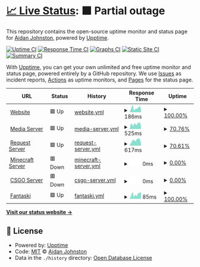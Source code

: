 # [📈 Live Status](https://status.aidanjohnston.ca): <!--live status--> **🟧 Partial outage**

This repository contains the open-source uptime monitor and status page for [Aidan Johnston](www.aidanjohnston.ca), powered by [Upptime](https://github.com/upptime/upptime).

[![Uptime CI](https://github.com/AidanJohnston/status/workflows/Uptime%20CI/badge.svg)](https://github.com/AidanJohnston/status/actions?query=workflow%3A%22Uptime+CI%22)
[![Response Time CI](https://github.com/AidanJohnston/status/workflows/Response%20Time%20CI/badge.svg)](https://github.com/AidanJohnston/status/actions?query=workflow%3A%22Response+Time+CI%22)
[![Graphs CI](https://github.com/AidanJohnston/status/workflows/Graphs%20CI/badge.svg)](https://github.com/AidanJohnston/status/actions?query=workflow%3A%22Graphs+CI%22)
[![Static Site CI](https://github.com/AidanJohnston/status/workflows/Static%20Site%20CI/badge.svg)](https://github.com/AidanJohnston/status/actions?query=workflow%3A%22Static+Site+CI%22)
[![Summary CI](https://github.com/AidanJohnston/status/workflows/Summary%20CI/badge.svg)](https://github.com/AidanJohnston/status/actions?query=workflow%3A%22Summary+CI%22)

With [Upptime](https://upptime.js.org), you can get your own unlimited and free uptime monitor and status page, powered entirely by a GitHub repository. We use [Issues](https://github.com/AidanJohnston/status/issues) as incident reports, [Actions](https://github.com/AidanJohnston/status/actions) as uptime monitors, and [Pages](https://status.aidanjohnston.ca) for the status page.

<!--start: status pages-->
<!-- This summary is generated by Upptime (https://github.com/upptime/upptime) -->
<!-- Do not edit this manually, your changes will be overwritten -->
<!-- prettier-ignore -->
| URL | Status | History | Response Time | Uptime |
| --- | ------ | ------- | ------------- | ------ |
| <img alt="" src="https://icons.duckduckgo.com/ip3/www.aidanjohnston.ca.ico" height="13"> [Website](https://www.aidanjohnston.ca) | 🟩 Up | [website.yml](https://github.com/AidanJohnston/status/commits/HEAD/history/website.yml) | <details><summary><img alt="Response time graph" src="./graphs/website/response-time-week.png" height="20"> 186ms</summary><br><a href="https://status.aidanjohnston.ca/history/website"><img alt="Response time 184" src="https://img.shields.io/endpoint?url=https%3A%2F%2Fraw.githubusercontent.com%2FAidanJohnston%2Fstatus%2FHEAD%2Fapi%2Fwebsite%2Fresponse-time.json"></a><br><a href="https://status.aidanjohnston.ca/history/website"><img alt="24-hour response time 139" src="https://img.shields.io/endpoint?url=https%3A%2F%2Fraw.githubusercontent.com%2FAidanJohnston%2Fstatus%2FHEAD%2Fapi%2Fwebsite%2Fresponse-time-day.json"></a><br><a href="https://status.aidanjohnston.ca/history/website"><img alt="7-day response time 186" src="https://img.shields.io/endpoint?url=https%3A%2F%2Fraw.githubusercontent.com%2FAidanJohnston%2Fstatus%2FHEAD%2Fapi%2Fwebsite%2Fresponse-time-week.json"></a><br><a href="https://status.aidanjohnston.ca/history/website"><img alt="30-day response time 184" src="https://img.shields.io/endpoint?url=https%3A%2F%2Fraw.githubusercontent.com%2FAidanJohnston%2Fstatus%2FHEAD%2Fapi%2Fwebsite%2Fresponse-time-month.json"></a><br><a href="https://status.aidanjohnston.ca/history/website"><img alt="1-year response time 184" src="https://img.shields.io/endpoint?url=https%3A%2F%2Fraw.githubusercontent.com%2FAidanJohnston%2Fstatus%2FHEAD%2Fapi%2Fwebsite%2Fresponse-time-year.json"></a></details> | <details><summary><a href="https://status.aidanjohnston.ca/history/website">100.00%</a></summary><a href="https://status.aidanjohnston.ca/history/website"><img alt="All-time uptime 100.00%" src="https://img.shields.io/endpoint?url=https%3A%2F%2Fraw.githubusercontent.com%2FAidanJohnston%2Fstatus%2FHEAD%2Fapi%2Fwebsite%2Fuptime.json"></a><br><a href="https://status.aidanjohnston.ca/history/website"><img alt="24-hour uptime 100.00%" src="https://img.shields.io/endpoint?url=https%3A%2F%2Fraw.githubusercontent.com%2FAidanJohnston%2Fstatus%2FHEAD%2Fapi%2Fwebsite%2Fuptime-day.json"></a><br><a href="https://status.aidanjohnston.ca/history/website"><img alt="7-day uptime 100.00%" src="https://img.shields.io/endpoint?url=https%3A%2F%2Fraw.githubusercontent.com%2FAidanJohnston%2Fstatus%2FHEAD%2Fapi%2Fwebsite%2Fuptime-week.json"></a><br><a href="https://status.aidanjohnston.ca/history/website"><img alt="30-day uptime 100.00%" src="https://img.shields.io/endpoint?url=https%3A%2F%2Fraw.githubusercontent.com%2FAidanJohnston%2Fstatus%2FHEAD%2Fapi%2Fwebsite%2Fuptime-month.json"></a><br><a href="https://status.aidanjohnston.ca/history/website"><img alt="1-year uptime 100.00%" src="https://img.shields.io/endpoint?url=https%3A%2F%2Fraw.githubusercontent.com%2FAidanJohnston%2Fstatus%2FHEAD%2Fapi%2Fwebsite%2Fuptime-year.json"></a></details>
| <img alt="" src="https://icons.duckduckgo.com/ip3/media.aidanjohnston.ca.ico" height="13"> [Media Server](https://media.aidanjohnston.ca) | 🟩 Up | [media-server.yml](https://github.com/AidanJohnston/status/commits/HEAD/history/media-server.yml) | <details><summary><img alt="Response time graph" src="./graphs/media-server/response-time-week.png" height="20"> 525ms</summary><br><a href="https://status.aidanjohnston.ca/history/media-server"><img alt="Response time 480" src="https://img.shields.io/endpoint?url=https%3A%2F%2Fraw.githubusercontent.com%2FAidanJohnston%2Fstatus%2FHEAD%2Fapi%2Fmedia-server%2Fresponse-time.json"></a><br><a href="https://status.aidanjohnston.ca/history/media-server"><img alt="24-hour response time 503" src="https://img.shields.io/endpoint?url=https%3A%2F%2Fraw.githubusercontent.com%2FAidanJohnston%2Fstatus%2FHEAD%2Fapi%2Fmedia-server%2Fresponse-time-day.json"></a><br><a href="https://status.aidanjohnston.ca/history/media-server"><img alt="7-day response time 525" src="https://img.shields.io/endpoint?url=https%3A%2F%2Fraw.githubusercontent.com%2FAidanJohnston%2Fstatus%2FHEAD%2Fapi%2Fmedia-server%2Fresponse-time-week.json"></a><br><a href="https://status.aidanjohnston.ca/history/media-server"><img alt="30-day response time 480" src="https://img.shields.io/endpoint?url=https%3A%2F%2Fraw.githubusercontent.com%2FAidanJohnston%2Fstatus%2FHEAD%2Fapi%2Fmedia-server%2Fresponse-time-month.json"></a><br><a href="https://status.aidanjohnston.ca/history/media-server"><img alt="1-year response time 480" src="https://img.shields.io/endpoint?url=https%3A%2F%2Fraw.githubusercontent.com%2FAidanJohnston%2Fstatus%2FHEAD%2Fapi%2Fmedia-server%2Fresponse-time-year.json"></a></details> | <details><summary><a href="https://status.aidanjohnston.ca/history/media-server">70.76%</a></summary><a href="https://status.aidanjohnston.ca/history/media-server"><img alt="All-time uptime 68.57%" src="https://img.shields.io/endpoint?url=https%3A%2F%2Fraw.githubusercontent.com%2FAidanJohnston%2Fstatus%2FHEAD%2Fapi%2Fmedia-server%2Fuptime.json"></a><br><a href="https://status.aidanjohnston.ca/history/media-server"><img alt="24-hour uptime 98.32%" src="https://img.shields.io/endpoint?url=https%3A%2F%2Fraw.githubusercontent.com%2FAidanJohnston%2Fstatus%2FHEAD%2Fapi%2Fmedia-server%2Fuptime-day.json"></a><br><a href="https://status.aidanjohnston.ca/history/media-server"><img alt="7-day uptime 70.76%" src="https://img.shields.io/endpoint?url=https%3A%2F%2Fraw.githubusercontent.com%2FAidanJohnston%2Fstatus%2FHEAD%2Fapi%2Fmedia-server%2Fuptime-week.json"></a><br><a href="https://status.aidanjohnston.ca/history/media-server"><img alt="30-day uptime 68.57%" src="https://img.shields.io/endpoint?url=https%3A%2F%2Fraw.githubusercontent.com%2FAidanJohnston%2Fstatus%2FHEAD%2Fapi%2Fmedia-server%2Fuptime-month.json"></a><br><a href="https://status.aidanjohnston.ca/history/media-server"><img alt="1-year uptime 68.57%" src="https://img.shields.io/endpoint?url=https%3A%2F%2Fraw.githubusercontent.com%2FAidanJohnston%2Fstatus%2FHEAD%2Fapi%2Fmedia-server%2Fuptime-year.json"></a></details>
| <img alt="" src="https://icons.duckduckgo.com/ip3/request.aidanjohnston.ca.ico" height="13"> [Request Server](https://request.aidanjohnston.ca/login) | 🟩 Up | [request-server.yml](https://github.com/AidanJohnston/status/commits/HEAD/history/request-server.yml) | <details><summary><img alt="Response time graph" src="./graphs/request-server/response-time-week.png" height="20"> 617ms</summary><br><a href="https://status.aidanjohnston.ca/history/request-server"><img alt="Response time 617" src="https://img.shields.io/endpoint?url=https%3A%2F%2Fraw.githubusercontent.com%2FAidanJohnston%2Fstatus%2FHEAD%2Fapi%2Frequest-server%2Fresponse-time.json"></a><br><a href="https://status.aidanjohnston.ca/history/request-server"><img alt="24-hour response time 677" src="https://img.shields.io/endpoint?url=https%3A%2F%2Fraw.githubusercontent.com%2FAidanJohnston%2Fstatus%2FHEAD%2Fapi%2Frequest-server%2Fresponse-time-day.json"></a><br><a href="https://status.aidanjohnston.ca/history/request-server"><img alt="7-day response time 617" src="https://img.shields.io/endpoint?url=https%3A%2F%2Fraw.githubusercontent.com%2FAidanJohnston%2Fstatus%2FHEAD%2Fapi%2Frequest-server%2Fresponse-time-week.json"></a><br><a href="https://status.aidanjohnston.ca/history/request-server"><img alt="30-day response time 617" src="https://img.shields.io/endpoint?url=https%3A%2F%2Fraw.githubusercontent.com%2FAidanJohnston%2Fstatus%2FHEAD%2Fapi%2Frequest-server%2Fresponse-time-month.json"></a><br><a href="https://status.aidanjohnston.ca/history/request-server"><img alt="1-year response time 617" src="https://img.shields.io/endpoint?url=https%3A%2F%2Fraw.githubusercontent.com%2FAidanJohnston%2Fstatus%2FHEAD%2Fapi%2Frequest-server%2Fresponse-time-year.json"></a></details> | <details><summary><a href="https://status.aidanjohnston.ca/history/request-server">70.61%</a></summary><a href="https://status.aidanjohnston.ca/history/request-server"><img alt="All-time uptime 42.98%" src="https://img.shields.io/endpoint?url=https%3A%2F%2Fraw.githubusercontent.com%2FAidanJohnston%2Fstatus%2FHEAD%2Fapi%2Frequest-server%2Fuptime.json"></a><br><a href="https://status.aidanjohnston.ca/history/request-server"><img alt="24-hour uptime 98.32%" src="https://img.shields.io/endpoint?url=https%3A%2F%2Fraw.githubusercontent.com%2FAidanJohnston%2Fstatus%2FHEAD%2Fapi%2Frequest-server%2Fuptime-day.json"></a><br><a href="https://status.aidanjohnston.ca/history/request-server"><img alt="7-day uptime 70.61%" src="https://img.shields.io/endpoint?url=https%3A%2F%2Fraw.githubusercontent.com%2FAidanJohnston%2Fstatus%2FHEAD%2Fapi%2Frequest-server%2Fuptime-week.json"></a><br><a href="https://status.aidanjohnston.ca/history/request-server"><img alt="30-day uptime 42.98%" src="https://img.shields.io/endpoint?url=https%3A%2F%2Fraw.githubusercontent.com%2FAidanJohnston%2Fstatus%2FHEAD%2Fapi%2Frequest-server%2Fuptime-month.json"></a><br><a href="https://status.aidanjohnston.ca/history/request-server"><img alt="1-year uptime 42.98%" src="https://img.shields.io/endpoint?url=https%3A%2F%2Fraw.githubusercontent.com%2FAidanJohnston%2Fstatus%2FHEAD%2Fapi%2Frequest-server%2Fuptime-year.json"></a></details>
| <img alt="" src="https://icons.duckduckgo.com/ip3/minecraft.aidanjohnston.ca.ico" height="13"> [Minecraft Server](https://minecraft.aidanjohnston.ca) | 🟥 Down | [minecraft-server.yml](https://github.com/AidanJohnston/status/commits/HEAD/history/minecraft-server.yml) | <details><summary><img alt="Response time graph" src="./graphs/minecraft-server/response-time-week.png" height="20"> 0ms</summary><br><a href="https://status.aidanjohnston.ca/history/minecraft-server"><img alt="Response time 0" src="https://img.shields.io/endpoint?url=https%3A%2F%2Fraw.githubusercontent.com%2FAidanJohnston%2Fstatus%2FHEAD%2Fapi%2Fminecraft-server%2Fresponse-time.json"></a><br><a href="https://status.aidanjohnston.ca/history/minecraft-server"><img alt="24-hour response time 0" src="https://img.shields.io/endpoint?url=https%3A%2F%2Fraw.githubusercontent.com%2FAidanJohnston%2Fstatus%2FHEAD%2Fapi%2Fminecraft-server%2Fresponse-time-day.json"></a><br><a href="https://status.aidanjohnston.ca/history/minecraft-server"><img alt="7-day response time 0" src="https://img.shields.io/endpoint?url=https%3A%2F%2Fraw.githubusercontent.com%2FAidanJohnston%2Fstatus%2FHEAD%2Fapi%2Fminecraft-server%2Fresponse-time-week.json"></a><br><a href="https://status.aidanjohnston.ca/history/minecraft-server"><img alt="30-day response time 0" src="https://img.shields.io/endpoint?url=https%3A%2F%2Fraw.githubusercontent.com%2FAidanJohnston%2Fstatus%2FHEAD%2Fapi%2Fminecraft-server%2Fresponse-time-month.json"></a><br><a href="https://status.aidanjohnston.ca/history/minecraft-server"><img alt="1-year response time 0" src="https://img.shields.io/endpoint?url=https%3A%2F%2Fraw.githubusercontent.com%2FAidanJohnston%2Fstatus%2FHEAD%2Fapi%2Fminecraft-server%2Fresponse-time-year.json"></a></details> | <details><summary><a href="https://status.aidanjohnston.ca/history/minecraft-server">0.00%</a></summary><a href="https://status.aidanjohnston.ca/history/minecraft-server"><img alt="All-time uptime 0.00%" src="https://img.shields.io/endpoint?url=https%3A%2F%2Fraw.githubusercontent.com%2FAidanJohnston%2Fstatus%2FHEAD%2Fapi%2Fminecraft-server%2Fuptime.json"></a><br><a href="https://status.aidanjohnston.ca/history/minecraft-server"><img alt="24-hour uptime 0.00%" src="https://img.shields.io/endpoint?url=https%3A%2F%2Fraw.githubusercontent.com%2FAidanJohnston%2Fstatus%2FHEAD%2Fapi%2Fminecraft-server%2Fuptime-day.json"></a><br><a href="https://status.aidanjohnston.ca/history/minecraft-server"><img alt="7-day uptime 0.00%" src="https://img.shields.io/endpoint?url=https%3A%2F%2Fraw.githubusercontent.com%2FAidanJohnston%2Fstatus%2FHEAD%2Fapi%2Fminecraft-server%2Fuptime-week.json"></a><br><a href="https://status.aidanjohnston.ca/history/minecraft-server"><img alt="30-day uptime 0.00%" src="https://img.shields.io/endpoint?url=https%3A%2F%2Fraw.githubusercontent.com%2FAidanJohnston%2Fstatus%2FHEAD%2Fapi%2Fminecraft-server%2Fuptime-month.json"></a><br><a href="https://status.aidanjohnston.ca/history/minecraft-server"><img alt="1-year uptime 0.00%" src="https://img.shields.io/endpoint?url=https%3A%2F%2Fraw.githubusercontent.com%2FAidanJohnston%2Fstatus%2FHEAD%2Fapi%2Fminecraft-server%2Fuptime-year.json"></a></details>
| <img alt="" src="https://icons.duckduckgo.com/ip3/csgo.aidanjohnston.ca.ico" height="13"> [CSGO Server](https://csgo.aidanjohnston.ca) | 🟥 Down | [csgo-server.yml](https://github.com/AidanJohnston/status/commits/HEAD/history/csgo-server.yml) | <details><summary><img alt="Response time graph" src="./graphs/csgo-server/response-time-week.png" height="20"> 0ms</summary><br><a href="https://status.aidanjohnston.ca/history/csgo-server"><img alt="Response time 0" src="https://img.shields.io/endpoint?url=https%3A%2F%2Fraw.githubusercontent.com%2FAidanJohnston%2Fstatus%2FHEAD%2Fapi%2Fcsgo-server%2Fresponse-time.json"></a><br><a href="https://status.aidanjohnston.ca/history/csgo-server"><img alt="24-hour response time 0" src="https://img.shields.io/endpoint?url=https%3A%2F%2Fraw.githubusercontent.com%2FAidanJohnston%2Fstatus%2FHEAD%2Fapi%2Fcsgo-server%2Fresponse-time-day.json"></a><br><a href="https://status.aidanjohnston.ca/history/csgo-server"><img alt="7-day response time 0" src="https://img.shields.io/endpoint?url=https%3A%2F%2Fraw.githubusercontent.com%2FAidanJohnston%2Fstatus%2FHEAD%2Fapi%2Fcsgo-server%2Fresponse-time-week.json"></a><br><a href="https://status.aidanjohnston.ca/history/csgo-server"><img alt="30-day response time 0" src="https://img.shields.io/endpoint?url=https%3A%2F%2Fraw.githubusercontent.com%2FAidanJohnston%2Fstatus%2FHEAD%2Fapi%2Fcsgo-server%2Fresponse-time-month.json"></a><br><a href="https://status.aidanjohnston.ca/history/csgo-server"><img alt="1-year response time 0" src="https://img.shields.io/endpoint?url=https%3A%2F%2Fraw.githubusercontent.com%2FAidanJohnston%2Fstatus%2FHEAD%2Fapi%2Fcsgo-server%2Fresponse-time-year.json"></a></details> | <details><summary><a href="https://status.aidanjohnston.ca/history/csgo-server">0.00%</a></summary><a href="https://status.aidanjohnston.ca/history/csgo-server"><img alt="All-time uptime 0.00%" src="https://img.shields.io/endpoint?url=https%3A%2F%2Fraw.githubusercontent.com%2FAidanJohnston%2Fstatus%2FHEAD%2Fapi%2Fcsgo-server%2Fuptime.json"></a><br><a href="https://status.aidanjohnston.ca/history/csgo-server"><img alt="24-hour uptime 0.00%" src="https://img.shields.io/endpoint?url=https%3A%2F%2Fraw.githubusercontent.com%2FAidanJohnston%2Fstatus%2FHEAD%2Fapi%2Fcsgo-server%2Fuptime-day.json"></a><br><a href="https://status.aidanjohnston.ca/history/csgo-server"><img alt="7-day uptime 0.00%" src="https://img.shields.io/endpoint?url=https%3A%2F%2Fraw.githubusercontent.com%2FAidanJohnston%2Fstatus%2FHEAD%2Fapi%2Fcsgo-server%2Fuptime-week.json"></a><br><a href="https://status.aidanjohnston.ca/history/csgo-server"><img alt="30-day uptime 0.00%" src="https://img.shields.io/endpoint?url=https%3A%2F%2Fraw.githubusercontent.com%2FAidanJohnston%2Fstatus%2FHEAD%2Fapi%2Fcsgo-server%2Fuptime-month.json"></a><br><a href="https://status.aidanjohnston.ca/history/csgo-server"><img alt="1-year uptime 0.00%" src="https://img.shields.io/endpoint?url=https%3A%2F%2Fraw.githubusercontent.com%2FAidanJohnston%2Fstatus%2FHEAD%2Fapi%2Fcsgo-server%2Fuptime-year.json"></a></details>
| <img alt="" src="https://icons.duckduckgo.com/ip3/fantaski.aidanjohnston.ca.ico" height="13"> [Fantaski](https://fantaski.aidanjohnston.ca) | 🟩 Up | [fantaski.yml](https://github.com/AidanJohnston/status/commits/HEAD/history/fantaski.yml) | <details><summary><img alt="Response time graph" src="./graphs/fantaski/response-time-week.png" height="20"> 85ms</summary><br><a href="https://status.aidanjohnston.ca/history/fantaski"><img alt="Response time 103" src="https://img.shields.io/endpoint?url=https%3A%2F%2Fraw.githubusercontent.com%2FAidanJohnston%2Fstatus%2FHEAD%2Fapi%2Ffantaski%2Fresponse-time.json"></a><br><a href="https://status.aidanjohnston.ca/history/fantaski"><img alt="24-hour response time 130" src="https://img.shields.io/endpoint?url=https%3A%2F%2Fraw.githubusercontent.com%2FAidanJohnston%2Fstatus%2FHEAD%2Fapi%2Ffantaski%2Fresponse-time-day.json"></a><br><a href="https://status.aidanjohnston.ca/history/fantaski"><img alt="7-day response time 85" src="https://img.shields.io/endpoint?url=https%3A%2F%2Fraw.githubusercontent.com%2FAidanJohnston%2Fstatus%2FHEAD%2Fapi%2Ffantaski%2Fresponse-time-week.json"></a><br><a href="https://status.aidanjohnston.ca/history/fantaski"><img alt="30-day response time 103" src="https://img.shields.io/endpoint?url=https%3A%2F%2Fraw.githubusercontent.com%2FAidanJohnston%2Fstatus%2FHEAD%2Fapi%2Ffantaski%2Fresponse-time-month.json"></a><br><a href="https://status.aidanjohnston.ca/history/fantaski"><img alt="1-year response time 103" src="https://img.shields.io/endpoint?url=https%3A%2F%2Fraw.githubusercontent.com%2FAidanJohnston%2Fstatus%2FHEAD%2Fapi%2Ffantaski%2Fresponse-time-year.json"></a></details> | <details><summary><a href="https://status.aidanjohnston.ca/history/fantaski">100.00%</a></summary><a href="https://status.aidanjohnston.ca/history/fantaski"><img alt="All-time uptime 100.00%" src="https://img.shields.io/endpoint?url=https%3A%2F%2Fraw.githubusercontent.com%2FAidanJohnston%2Fstatus%2FHEAD%2Fapi%2Ffantaski%2Fuptime.json"></a><br><a href="https://status.aidanjohnston.ca/history/fantaski"><img alt="24-hour uptime 100.00%" src="https://img.shields.io/endpoint?url=https%3A%2F%2Fraw.githubusercontent.com%2FAidanJohnston%2Fstatus%2FHEAD%2Fapi%2Ffantaski%2Fuptime-day.json"></a><br><a href="https://status.aidanjohnston.ca/history/fantaski"><img alt="7-day uptime 100.00%" src="https://img.shields.io/endpoint?url=https%3A%2F%2Fraw.githubusercontent.com%2FAidanJohnston%2Fstatus%2FHEAD%2Fapi%2Ffantaski%2Fuptime-week.json"></a><br><a href="https://status.aidanjohnston.ca/history/fantaski"><img alt="30-day uptime 100.00%" src="https://img.shields.io/endpoint?url=https%3A%2F%2Fraw.githubusercontent.com%2FAidanJohnston%2Fstatus%2FHEAD%2Fapi%2Ffantaski%2Fuptime-month.json"></a><br><a href="https://status.aidanjohnston.ca/history/fantaski"><img alt="1-year uptime 100.00%" src="https://img.shields.io/endpoint?url=https%3A%2F%2Fraw.githubusercontent.com%2FAidanJohnston%2Fstatus%2FHEAD%2Fapi%2Ffantaski%2Fuptime-year.json"></a></details>

<!--end: status pages-->

[**Visit our status website →**](https://status.aidanjohnston.ca)

## 📄 License

- Powered by: [Upptime](https://github.com/upptime/upptime)
- Code: [MIT](./LICENSE) © [Aidan Johnston](www.aidanjohnston.ca)
- Data in the `./history` directory: [Open Database License](https://opendatacommons.org/licenses/odbl/1-0/)

